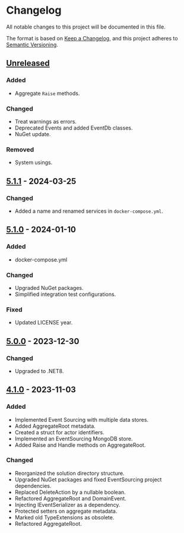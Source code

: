 # Changelog

All notable changes to this project will be documented in this file.

The format is based on [Keep a Changelog](https://keepachangelog.com/en/1.0.0/),
and this project adheres to [Semantic Versioning](https://semver.org/spec/v2.0.0.html).

## [Unreleased]

### Added

- Aggregate `Raise` methods.

### Changed

- Treat warnings as errors.
- Deprecated Events and added EventDb classes.
- NuGet update.

### Removed

- System usings.

## [5.1.1] - 2024-03-25

### Changed

- Added a name and renamed services in `docker-compose.yml`.

## [5.1.0] - 2024-01-10

### Added

- docker-compose.yml

### Changed

- Upgraded NuGet packages.
- Simplified integration test configurations.

### Fixed

- Updated LICENSE year.

## [5.0.0] - 2023-12-30

### Changed

- Upgraded to .NET8.

## [4.1.0] - 2023-11-03

### Added

- Implemented Event Sourcing with multiple data stores.
- Added AggregateRoot metadata.
- Created a struct for actor identifiers.
- Implemented an EventSourcing MongoDB store.
- Added Raise and Handle methods on AggregateRoot.

### Changed

- Reorganized the solution directory structure.
- Upgraded NuGet packages and fixed EventSourcing project dependencies.
- Replaced DeleteAction by a nullable boolean.
- Refactored AggregateRoot and DomainEvent.
- Injecting IEventSerializer as a dependency.
- Protected setters on aggregate metadata.
- Marked old TypeExtensions as obsolete.
- Refactored AggregateRoot.

[unreleased]: https://github.com/Logitar/Logitar.NET/compare/v5.1.1...HEAD
[5.1.1]: https://github.com/Logitar/Logitar.NET/compare/v5.1.0...v5.1.1
[5.1.0]: https://github.com/Logitar/Logitar.NET/compare/v5.0.0...v5.1.0
[5.0.0]: https://github.com/Logitar/Logitar.NET/compare/v4.1.0...v5.0.0
[4.1.0]: https://github.com/Logitar/Logitar.NET/releases/tag/v4.1.0
